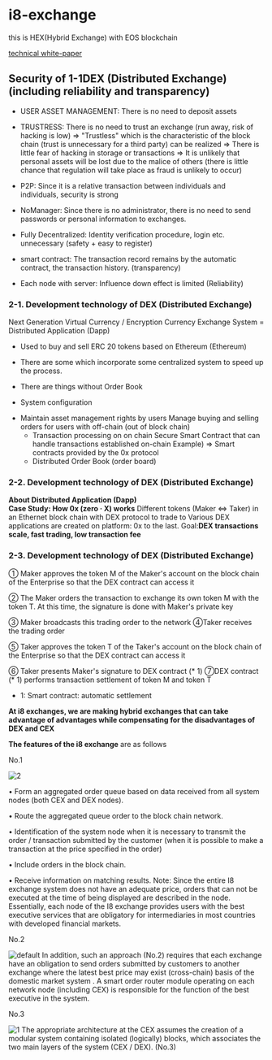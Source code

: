 # i8-exchange
this is HEX(Hybrid Exchange) with EOS blockchain

[technical white-paper](https://www.google.co.jp/)







## Security of 1-1DEX (Distributed Exchange) (including reliability and transparency)

- USER ASSET MANAGEMENT: There is no need to deposit assets

- TRUSTRESS: There is no need to trust an exchange (run away, risk of hacking is low)
⇒ "Trustless" which is the characteristic of the block chain (trust is unnecessary for a third party) can be realized
⇒ There is little fear of hacking in storage or transactions
⇒ It is unlikely that personal assets will be lost due to the malice of others (there is little chance that regulation will take place as fraud is unlikely to occur)

- P2P: Since it is a relative transaction between individuals and individuals, security is strong

- NoManager: Since there is no administrator, there is no need to send passwords or personal information to exchanges.

- Fully Decentralized: Identity verification procedure, login etc. unnecessary (safety + easy to register)

- smart contract: The transaction record remains by the automatic contract, the transaction history. (transparency)

- Each node with server: Influence down effect is limited (Reliability)


### 2-1. Development technology of DEX (Distributed Exchange)

Next Generation Virtual Currency / Encryption Currency Exchange System = Distributed Application (Dapp)

* Used to buy and sell ERC 20 tokens based on Ethereum (Ethereum)

* There are some which incorporate some centralized system to speed up the process.

* There are things without Order Book

* System configuration
- Maintain asset management rights by users
       Manage buying and selling orders for users with off-chain (out of block chain)
    - Transaction processing on on chain
       Secure Smart Contract that can handle transactions established on-chain
       Example) ⇒ Smart contracts provided by the 0x protocol
    - Distributed Order Book (order board)


### 2-2. Development technology of DEX (Distributed Exchange)

**About Distributed Application (Dapp)  
Case Study: How 0x (zero · X) works**
Different tokens (Maker ⇔ Taker) in an Ethernet block chain with DEX protocol to trade to Various DEX applications are created on platform: 0x to the last.
Goal:**DEX transactions scale, fast trading, low transaction fee**


### 2-3. Development technology of DEX (Distributed Exchange)


① Maker approves the token M of the Maker's account on the block chain of the Enterprise so that the DEX contract can access it

② The Maker orders the transaction to exchange its own token M with the token T. At this time, the signature is done with Maker's private key

③ Maker broadcasts this trading order to the network
④Taker receives the trading order

⑤ Taker approves the token T of the Taker's account on the block chain of the Enterprise so that the DEX contract can access it

⑥ Taker presents Maker's signature to DEX contract (* 1)
⑦DEX contract (* 1) performs transaction settlement of token M and token T
* 1: Smart contract: automatic settlement



**At i8 exchanges, we are making hybrid exchanges that can take advantage of advantages while compensating for the disadvantages of DEX and CEX**

**The features of the i8 exchange** are as follows

No.1

![2](https://user-images.githubusercontent.com/12098113/48248863-6052a600-e43c-11e8-866a-36096324e2e9.png)

• Form an aggregated order queue based on data received from all system nodes (both CEX and DEX nodes).

• Route the aggregated queue order to the block chain network.

• Identification of the system node when it is necessary to transmit the order / transaction submitted by the customer (when it is possible to make a transaction at the price specified in the order)

• Include orders in the block chain.

• Receive information on matching results.
Note: Since the entire I8 exchange system does not have an adequate price, orders that can not be executed at the time of being displayed are described in the node.
Essentially, each node of the I8 exchange provides users with the best executive services that are obligatory for intermediaries in most countries with developed financial markets.

No.2

![default](https://user-images.githubusercontent.com/12098113/48248871-66488700-e43c-11e8-8c07-849bc3561990.png)
In addition, such an approach (No.2) requires that each exchange have an obligation to send orders submitted by customers to another exchange where the latest best price may exist (cross-chain) basis of the domestic market system . A smart order router module operating on each network node (including CEX) is responsible for the function of the best executive in the system.

No.3

![1](https://user-images.githubusercontent.com/12098113/48248876-68aae100-e43c-11e8-837f-9731b1cfaafa.png)
The appropriate architecture at the CEX assumes the creation of a modular system containing isolated (logically) blocks, which associates the two main layers of the system (CEX / DEX). (No.3)
